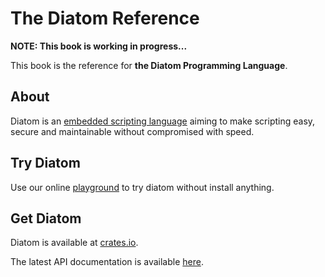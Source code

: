 # The Diatom Reference

**NOTE: This book is working in progress...**

This book is the reference for **the Diatom Programming Language**.

## About 

Diatom is an [embedded scripting language](https://en.wikipedia.org/wiki/Scripting_language) aiming to make scripting easy, secure and maintainable without compromised with speed.

## Try Diatom

Use our online [playground](https://diatom-lang.github.io/diatom-playground/) to try diatom without install anything.

## Get Diatom

Diatom is available at [crates.io](https://crates.io/crates/diatom).

The latest API documentation is available [here](https://diatom-lang.github.io/diatom/).


